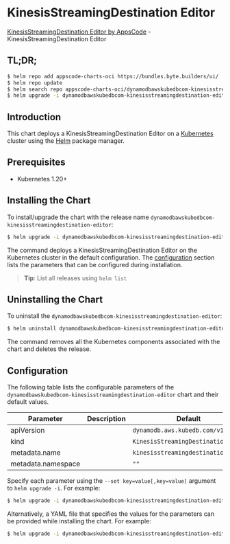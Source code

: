 # KinesisStreamingDestination Editor

[KinesisStreamingDestination Editor by AppsCode](https://appscode.com) - KinesisStreamingDestination Editor

## TL;DR;

```bash
$ helm repo add appscode-charts-oci https://bundles.byte.builders/ui/
$ helm repo update
$ helm search repo appscode-charts-oci/dynamodbawskubedbcom-kinesisstreamingdestination-editor --version=v0.13.0
$ helm upgrade -i dynamodbawskubedbcom-kinesisstreamingdestination-editor appscode-charts-oci/dynamodbawskubedbcom-kinesisstreamingdestination-editor -n default --create-namespace --version=v0.13.0
```

## Introduction

This chart deploys a KinesisStreamingDestination Editor on a [Kubernetes](http://kubernetes.io) cluster using the [Helm](https://helm.sh) package manager.

## Prerequisites

- Kubernetes 1.20+

## Installing the Chart

To install/upgrade the chart with the release name `dynamodbawskubedbcom-kinesisstreamingdestination-editor`:

```bash
$ helm upgrade -i dynamodbawskubedbcom-kinesisstreamingdestination-editor appscode-charts-oci/dynamodbawskubedbcom-kinesisstreamingdestination-editor -n default --create-namespace --version=v0.13.0
```

The command deploys a KinesisStreamingDestination Editor on the Kubernetes cluster in the default configuration. The [configuration](#configuration) section lists the parameters that can be configured during installation.

> **Tip**: List all releases using `helm list`

## Uninstalling the Chart

To uninstall the `dynamodbawskubedbcom-kinesisstreamingdestination-editor`:

```bash
$ helm uninstall dynamodbawskubedbcom-kinesisstreamingdestination-editor -n default
```

The command removes all the Kubernetes components associated with the chart and deletes the release.

## Configuration

The following table lists the configurable parameters of the `dynamodbawskubedbcom-kinesisstreamingdestination-editor` chart and their default values.

|     Parameter      | Description |                    Default                    |
|--------------------|-------------|-----------------------------------------------|
| apiVersion         |             | <code>dynamodb.aws.kubedb.com/v1alpha1</code> |
| kind               |             | <code>KinesisStreamingDestination</code>      |
| metadata.name      |             | <code>kinesisstreamingdestination</code>      |
| metadata.namespace |             | <code>""</code>                               |


Specify each parameter using the `--set key=value[,key=value]` argument to `helm upgrade -i`. For example:

```bash
$ helm upgrade -i dynamodbawskubedbcom-kinesisstreamingdestination-editor appscode-charts-oci/dynamodbawskubedbcom-kinesisstreamingdestination-editor -n default --create-namespace --version=v0.13.0 --set apiVersion=dynamodb.aws.kubedb.com/v1alpha1
```

Alternatively, a YAML file that specifies the values for the parameters can be provided while
installing the chart. For example:

```bash
$ helm upgrade -i dynamodbawskubedbcom-kinesisstreamingdestination-editor appscode-charts-oci/dynamodbawskubedbcom-kinesisstreamingdestination-editor -n default --create-namespace --version=v0.13.0 --values values.yaml
```
